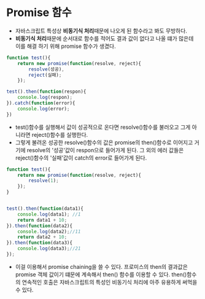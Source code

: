 # Promise 함수

* 자바스크립트 특성상 **비동기식 처리**때문에 나오게 된 함수라고 봐도 무방하다.
* **비동기식 처리**때문에 순서대로 함수를 적어도 결과 값이 없다고 나올 떄가 많은데 이를 해결 하기 위해 promise 함수가 생겼다.

```javascript
function test(){
    return new promise(function(resolve, reject){
        resolve(성공),
        reject(실패);
    });

test().then(function(respon){
    console.log(respon);
}).catch(function(error){
    console.log(error);
})
```
* test()함수를 실행해서 값이 성공적으로 온다면 resolve()함수를 불러오고 그게 아니라면 reject()함수를 실행한다.
* 그렇게 불려온 성공한 resolve()함수의 값은 promise의 then()함수로 이어지고 거기에 resolve의 '성공'값이 respon으로 들어가게 된다. 그 외의 에러 값들은 reject()함수의 '실패'값이 catch의 error로 들어가게 된다.

```javascript
function test(){
    return new promise(function(resolve, reject){
        resolve(1);
    });
}


test().then(function(data1){
    console.log(data1); //1
    return data1 + 10;
}).then(function(data2){
    console.log(data2);//11
    return data2 + 10;
}).then(function(data3){
    console.log(data3);//21
});
```
* 이걸 이용해서 promise chaining을 쓸 수 있다. 프로미스의 then의 결과값은 promise 객체 값이기 떄문에 계속해서 then() 함수를 이용할 수 있다. then()함수의 연속적인 호출은 자바스크립트의 특성인 비동기식 처리에 아주 유용하게 써먹을 수 있다.